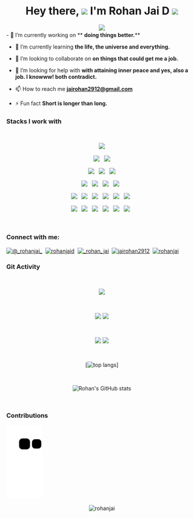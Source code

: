 <h1 align="center">Hey there, <img src="https://media.giphy.com/media/hvRJCLFzcasrR4ia7z/giphy.gif" width="25"> I'm Rohan Jai D <img src="https://media4.giphy.com/media/2upjCjg1mWDypXxPw9/giphy.gif?cid=790b76115842c8205fb50fad2826acd5ed1736d898875675&rid=giphy.gif&ct=s" width="40" style="margin-top: 500px"></h1>

<div align="center">  
  <a href="https://github.com/DenverCoder1/readme-typing-svg"><img src="https://readme-typing-svg.herokuapp.com?color=1FDDF7FF&center=true&width=500&lines=Full+Stack+Developer;Data+Science+Enthusiastic;Machine+Learning+Engineer;Gamer;Editing+And+VFX;Musician"></a>
</div>
- 🔭 I’m currently working on ** <strong>doing things better.</strong>**

- 🌱 I’m currently learning **the life, the universe and everything.**

- 👯 I’m looking to collaborate on **on things that could get me a job.**

- 🤝 I’m looking for help with **with attaining inner peace and yes, also a job. I knowww! both contradict.**

- 📫 How to reach me **jairohan2912@gmail.com**

- ⚡ Fun fact **Short is longer than long.**

### Stacks I work with

  <br/>
  <div>

<p  align="center">
<img src="https://img.shields.io/badge/C%2B%2B-00599C?style=for-the-badge&logo=c%2B%2B&logoColor=white" height="25"/>  
  </p>
  
<p  align="center">
<img src="https://img.shields.io/badge/HTML5-E34F26?style=for-the-badge&logo=html5&logoColor=white" height="25"/>
  &nbsp;
<img src="https://img.shields.io/badge/CSS3-1572B6?style=for-the-badge&logo=css3&logoColor=white" height="25"/>  
 </p>
 <p  align="center">
<img src="https://img.shields.io/badge/JavaScript-323330?style=for-the-badge&logo=javascript&logoColor=F7DF1E" height="25"/>
  &nbsp;
<img src="https://img.shields.io/badge/Node.js-43853D?style=for-the-badge&logo=node.js&logoColor=white" height="25"/>  
  &nbsp;
  <img src="https://img.shields.io/badge/Express.js-404D59?style=for-the-badge" height="25"/>  
 </p>
 
 
 <p  align="center">
<img src="https://img.shields.io/badge/React-20232A?style=for-the-badge&logo=react&logoColor=61DAFB" height="25"/>
  &nbsp;
<img src="https://img.shields.io/badge/Vue.js-35495E?style=for-the-badge&logo=vue.js&logoColor=4FC08D" height="25"/>  
  &nbsp;
<img src="https://img.shields.io/badge/Angular-DD0031?style=for-the-badge&logo=angular&logoColor=white" height="25"/>
  &nbsp;
<img src="https://img.shields.io/badge/Bootstrap-563D7C?style=for-the-badge&logo=bootstrap&logoColor=white" height="25"/>  
  &nbsp;

 </p>
  <p  align="center">
<img src="https://img.shields.io/badge/Python-3776AB?style=for-the-badge&logo=python&logoColor=white" height="25"/>
  &nbsp;
<img src="https://img.shields.io/badge/Java-ED8B00?style=for-the-badge&logo=java&logoColor=white" height="25"/>  
  &nbsp;
<img src="https://img.shields.io/badge/Kotlin-0095D5?&style=for-the-badge&logo=kotlin&logoColor=white" height="25"/>
  &nbsp;
<img src="https://img.shields.io/badge/Dart-0175C2?style=for-the-badge&logo=dart&logoColor=white" height="25"/>  
  &nbsp;
 <img src="https://img.shields.io/badge/Django-092E20?style=for-the-badge&logo=django&logoColor=white" height="25"/>
  &nbsp;
<img src="https://img.shields.io/badge/Flutter-02569B?style=for-the-badge&logo=flutter&logoColor=white" height="25"/>
  &nbsp;
 </p>
 
   <p  align="center">
  <img src="https://img.shields.io/badge/jQuery-0769AD?style=for-the-badge&logo=jquery&logoColor=white" height="25"/>
  &nbsp;
<img src="https://img.shields.io/badge/MySQL-00000F?style=for-the-badge&logo=mysql&logoColor=white" height="25"/>
  &nbsp;
<img src="https://img.shields.io/badge/MongoDB-4EA94B?style=for-the-badge&logo=mongodb&logoColor=white" height="25"/>  
  &nbsp;
<img src="https://img.shields.io/badge/Heroku-430098?style=for-the-badge&logo=heroku&logoColor=white" height="25"/>
  &nbsp;
<img src="https://img.shields.io/badge/Amazon_AWS-232F3E?style=for-the-badge&logo=amazon-aws&logoColor=white" height="25"/>  
  &nbsp;
 <img src="https://img.shields.io/badge/Google_Cloud-4285F4?style=for-the-badge&logo=google-cloud&logoColor=white" height="25"/>
  &nbsp;

 </p>
 
  
</div>

<br/>

<h3 align="left">Connect with me:</h3>
<div align="left">
<a href="https://twitter.com/@_rohanjai_" target="blank"><img align="center" src="https://raw.githubusercontent.com/rahuldkjain/github-profile-readme-generator/master/src/images/icons/Social/twitter.svg" alt="@_rohanjai_" height="30" width="40" /></a>&nbsp;
<a href="https://linkedin.com/in/rohanjaid" target="blank"><img align="center" src="https://raw.githubusercontent.com/rahuldkjain/github-profile-readme-generator/master/src/images/icons/Social/linked-in-alt.svg" alt="rohanjaid" height="30" width="40" /></a>&nbsp;
<a href="https://instagram.com/_rohan_jai" target="blank"><img align="center" src="https://raw.githubusercontent.com/rahuldkjain/github-profile-readme-generator/master/src/images/icons/Social/instagram.svg" alt="_rohan_jai" height="30" width="40" /></a>&nbsp;
<a href="https://www.hackerrank.com/jairohan2912" target="blank"><img align="center" src="https://raw.githubusercontent.com/rahuldkjain/github-profile-readme-generator/master/src/images/icons/Social/hackerrank.svg" alt="jairohan2912" height="30" width="40" /></a>&nbsp;
<a href="https://www.leetcode.com/rohanjai" target="blank"><img align="center" src="https://raw.githubusercontent.com/rahuldkjain/github-profile-readme-generator/master/src/images/icons/Social/leet-code.svg" alt="rohanjai" height="30" width="40" /></a>
</div>



### Git Activity

<br/>

<div align="center">
  
![](https://github-profile-summary-cards.vercel.app/api/cards/profile-details?username=Rohanjai&theme=github_dark)
  
<br/>

![](https://github-profile-summary-cards.vercel.app/api/cards/most-commit-language?username=Rohanjai&theme=github_dark)
![](https://github-profile-summary-cards.vercel.app/api/cards/stats?username=Rohanjai&theme=github_dark)
  
<br/>

![](https://github-profile-summary-cards.vercel.app/api/cards/repos-per-language?username=Rohanjai&theme=github_dark)
![](https://github-profile-summary-cards.vercel.app/api/cards/productive-time?username=Rohanjai&theme=github_dark)
  
<br/>

[![top langs](https://github-readme-stats.vercel.app/api/top-langs/?username=Rohanjai&layout=compact&theme=radical)]
  
<br/>

![Rohan's GitHub stats](https://github-readme-stats.vercel.app/api?username=Rohanjai&show_icons=true&theme=radical)
  
<br/>
  
</div>

### Contributions
  ![Snake animation](https://github.com/Rohanjai/Rohanjai/blob/output/github-contribution-grid-snake.svg)
<div align="center">

<img src="https://komarev.com/ghpvc/?username=rohanjai&label=Profile%20views&color=0e75b6&style=for-the-badge" alt="rohanjai" />
</div>
